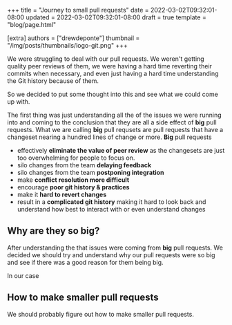 +++
title = "Journey to small pull requests"
date = 2022-03-02T09:32:01-08:00
updated = 2022-03-02T09:32:01-08:00
draft = true
template = "blog/page.html"

[extra]
authors = ["drewdeponte"]
thumbnail = "/img/posts/thumbnails/logo-git.png"
+++

We were struggling to deal with our pull requests. We weren't getting quality peer reviews of them, we were having a hard time reverting their commits when necessary, and even just having a hard time understanding the Git history because of them.

So we decided to put some thought into this and see what we could come up with.

The first thing was just understanding all the of the issues we were running into and coming to the conclusion that they are all a side effect of **big** pull requests. What we are calling **big** pull requsets are pull requests that have a changeset nearing a hundred lines of change or more. **Big** pull requests

* effectively **eliminate the value of peer review** as the changesets are just too overwhelming for people to focus on.
* silo changes from the team **delaying feedback**
* silo changes from the team **postponing integration**
* make **conflict resolution more difficult**
* encourage **poor git history & practices**
* make it **hard to revert changes**
* result in a **complicated git history** making it hard to look back and understand how best to interact with or even understand changes

## Why are they so big?

After understanding the that issues were coming from **big** pull requests. We decided we should try and understand why our pull requests were so big and see if there was a good reason for them being big.

In our case 


## How to make smaller pull requests


We should probably figure out how to make smaller pull requests. 

